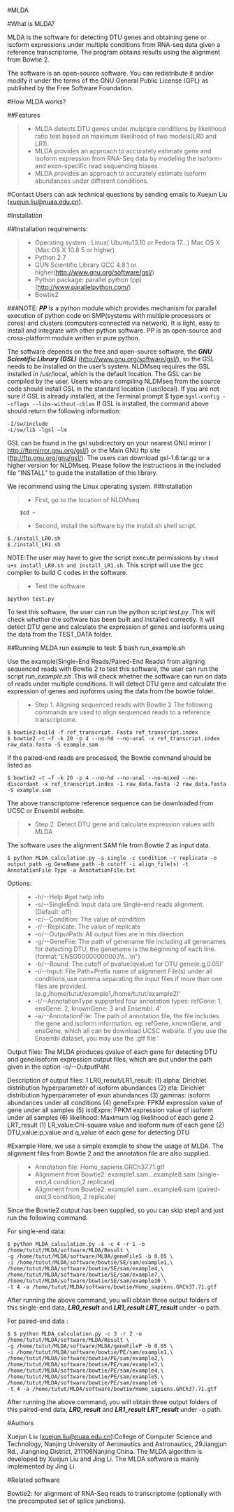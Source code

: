 #MLDA

#What is MLDA?

MLDA is the software for detecting DTU genes and obtaining gene or isoform expressions under multiple conditions from RNA-seq data given a reference transcriptome,  The program obtains results using the alignment from Bowtie 2.

The software is an open-source software. You can redistribute it and/or modify it under the terms of the GNU General Public License (GPL) as published by the Free Software Foundation.

#How MLDA works?

##Features

>* MLDA detects DTU genes under mulptiple conditions by likelihood ratio test based on maximum likelihood of two models(LR0 and LR1).
>* MLDA provides an approach to accurately estimate gene and isoform expression from RNA-Seq data by modeling the isoform- and exon-specific read sequencing biases.
>* MLDA provides an approach to accurately estimate isoform abundances under different conditions.

#Contact
Users can ask technical questions by sending emails to Xuejun Liu (xuejun.liu@nuaa.edu.cn).

#Installation

##Installation requirements:

>* Operating system :
	Linux( Ubuntu13.10 or Fedora 17…)
	Mac OS X (Mac OS X 10.8 5 or higher)
>* Python 2.7 
>* GUN Scientific Library GCC 4.8.1 or higher(http://www.gnu.org/software/gsl/)
>* Python package: parallel python (pp)(http://www.parallelpython.com/) 
>* Bowtie2

###NOTE: 
 ***PP*** is a python module which provides mechanism for parallel execution of python code on SMP(systems with multiple processors or cores) and clusters (computers connected via network). It is light, easy to install and integrate with other python software. PP is an open-source and cross-platform module written in pure python.

The software depends on the free and open-source software, the ***GNU Scientific Library (GSL)*** (http://www.gnu.org/software/gsl/), so the GSL needs to be installed on the user’s system. NLDMseq requires the GSL installed in /usr/local, which is the default location. The GSL can be compiled by the user. Users who are compiling NLDMseq from the source code should install GSL in the standard location (/usr/local). If you are not sure if GSL is already installed, at the Terminal prompt $ type:`$gsl-config --cflags --libs-without-cblas`
If GSL is installed, the command above should return the following information:
```shell
-I/sw/include
-L/sw/lib -lgsl –lm
```
GSL can be found in the gsl subdirectory on your nearest GNU mirror ( http://ftpmirror.gnu.org/gsl/) or the Main GNU ftp site (ftp://ftp.gnu.org/gnu/gsl/). The users can download gsl-1.6.tar.gz or a higher version for NLDMseq. Please follow the instructions in the included file “INSTALL” to guide  the installation of this library.

We recommend using the Linux operating system. 
##Installation

>* First, go to the location of NLDMseq

```
    $cd ~
```

>* Second, install the software by the install.sh shell script.

```
$./install_LR0.sh
$./install_LR1.sh
```

NOTE:The user may have to give the script execute permissions by `chmod u+x install_LR0.sh and install_LR1.sh`. This script will use the gcc complier to build C codes in the software.
>* Test the software

```shell
$python test.py
```

To test this software, the user can run the python script *test.py* .This will check whether the software has been built and installed correctly. It will detect DTU gene and calculate the expression of genes and isoforms using the data from the TEST_DATA folder.

##Running MLDA
 run example to test:
$ bash run_example.sh

Use the example(Single-End Reads/Paired-End Reads) from aligning sequenced reads with Bowtie 2 to test this software, the user can run the script *run_example.sh* .This will check whether the software can run on data of reads under multiple conditions. It will detect DTU gene and calculate the expression of genes and isoforms using the data from the bowtie folder.

>* Step 1. Aligning sequenced reads with Bowtie 2
The following commands are used to align sequenced reads to a reference transcriptome.
```shell
$ bowtie2-build -f ref_transcript. Fasta ref_transcript.index
$ bowtie2 –t –f -k 20 -p 4 --no-hd --no-unal -x ref_transcript.index raw_data.fasta -S example.sam
```

If the paired-end reads are processed, the Bowtie command should be listed as

```shell
$ bowtie2 –t –f -k 20 -p 4 --no-hd --no-unal --no-mixed --no-discordant -x ref_transcript.index -1 raw_data.fasta -2 raw_data.fasta -S example.sam
```

The above transcriptome reference sequence can be downloaded from UCSC or Ensembl website.

>* Step 2. Detect DTU gene and calculate expression values with MLDA

The software uses the alignment SAM file from Bowtie 2 as input data.

```
$ python MLDA_calculation.py -s single -c condition -r replicate -o output_path -g GeneName_path -b cutoff -i align_file(s) -t AnnotationFile Type -a AnnotationFile.txt
```

Options:
>* -h/--Help #get help info
>* -s/--SingleEnd: Input data are Single-end reads alignment. (Default: off)
>* -c/--Condition: <int> The value of condition
>* -r/--Replicate: <int > The value of replicate
>* -o/--OutputPath: All output files are in this direction
>* -g/--GeneFile: The path of genename file including all genenames for detecting DTU, the genename is the beginning of each line.(format:"ENSG00000000003\t...\n")
>* -b/--Bound: <float>  The cutoff of pvalue(qvalue) for DTU gene(e.g,0.05)'
>* -i/--Input: File Path+Prefix name of alignment File(s) under all conditions,use comma separating the input files if more than one files are provided.(e.g,/home/tutut/example1,/home/tutut/example2)'
>* -t/--AnnotationType   <int>    supported four annotation types: refGene: 1, ensGene: 2, knownGene: 3 and Ensembl: 4'
>* -a/--AnnotationFile: The path of annotation file, the file includes the gene and isoform information. eg: refGene, knownGene, and ensGene, which all can be download UCSC website. If you use the Ensembl dataset, you may use the .gtf file.'

Output files:
The MLDA produces qvalue of each gene for detecting DTU and gene/isoform expression output files, which are put under the path given in the option -o/--OutputPaht


Description of output files:
1 LR0_result/LR1_result:
(1) alpha: Dirichlet distribution hyperparameter of isoform abundances
(2) eta: Dirichlet distribution hyperparameter of exon abundances
(3) gammas: isoform abundances under all conditions
(4) geneExpre: FPKM expression value of gene under all samples
(5) isoExpre: FPKM expression value of isoform under all samples
(6) likelihood: Maximum log likelihood of each gene
2 LRT_result
(1) LR_value:Chi-square value and isoform num of each gene
(2) DTU_value:p_value and q_value of each gene for detecting DTU


#Example
Here, we use a simple example to show the usage of MLDA. The alignment files from Bowtie 2 and the annotation file are also supplied.

>* Annotation file: Homo_sapiens.GRCh37.71.gtf
>* Alignment from Bowtie2: example1.sam...example8.sam (single-end,4 condition,2 replicate)
>* Alignment from Bowtie2: example1.sam...example6.sam (paired-end,3 condition, 2 replicate)

Since the Bowtie2 output has been supplied, so you can skip step1 and just run the following command.

For single-end data:
```
$ python MLDA_calculation.py -s -c 4 -r 1 -o /home/tutut/MLDA/software/MLDA/Result \
-g /home/tutut/MLDA/software/MLDA/geneFileS -b 0.05 \
-i /home/tutut/MLDA/software/bowtie/SE/sam/example1,\
/home/tutut/MLDA/software/bowtie/SE/sam/example4,\
/home/tutut/MLDA/software/bowtie/SE/sam/example7,\
/home/tutut/MLDA/software/bowtie/SE/sam/example10 \
-t 4 -a /home/tutut/MLDA/software/bowtie/Homo_sapiens.GRCh37.71.gtf
```
After running the above command, you will obtain three output folders of this single-end data, ***LR0_result*** and ***LR1_result*** ***LRT_result*** under -o path.

For paired-end data :
```
$ $ python MLDA_calculation.py -c 3 -r 2 -o /home/tutut/MLDA/software/MLDA/Result \
-g /home/tutut/MLDA/software/MLDA/geneFileP -b 0.05 \
-i /home/tutut/MLDA/software/bowtie/PE/sam/example1,\
/home/tutut/MLDA/software/bowtie/PE/sam/example2,\
/home/tutut/MLDA/software/bowtie/PE/sam/example3,\
/home/tutut/MLDA/software/bowtie/PE/sam/example4,\
/home/tutut/MLDA/software/bowtie/PE/sam/example5,\
/home/tutut/MLDA/software/bowtie/PE/sam/example6 \
-t 4 -a /home/tutut/MLDA/software/bowtie/Homo_sapiens.GRCh37.71.gtf
```
After running the above command, you will obtain three output folders of this paired-end data, ***LR0_result*** and ***LR1_result*** ***LRT_result*** under -o path.

#Authors

Xuejun Liu (xuejun.liu@nuaa.edu.cn).College of Computer Science and Technology, Nanjing University of Aeronautics and Astronautics, 29Jiangjun Rd., Jiangning District, 211106Nanjing China.
The MLDA algorithm is developed by Xuejun Liu and Jing Li. The MLDA software is mainly implemented by Jing Li.

#Related software

Bowtie2: for alignment of RNA-Seq reads to transcriptome (optionally with the precomputed set of splice junctions).

